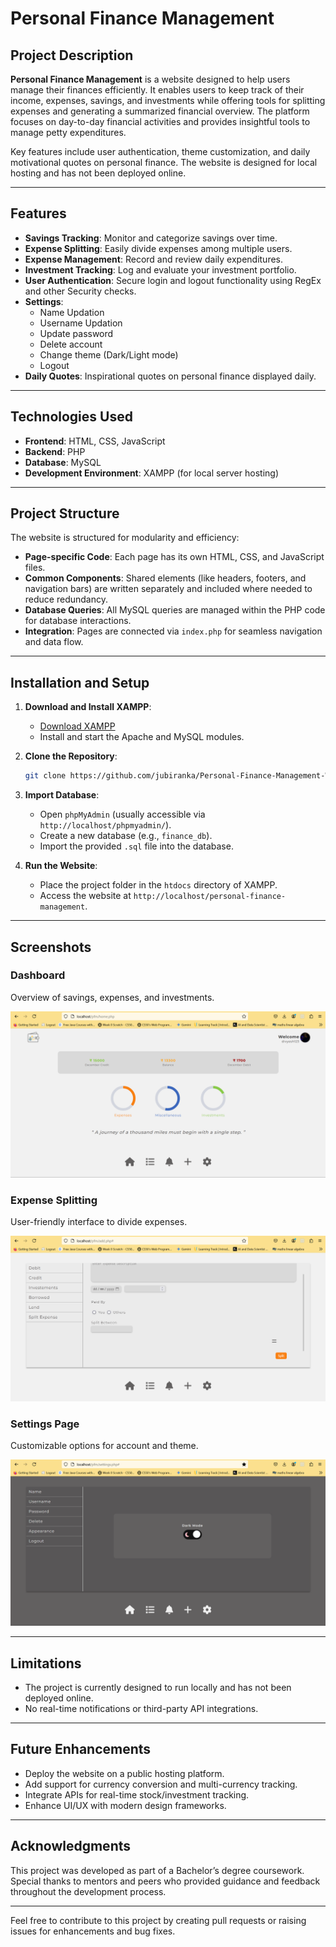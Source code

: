 # Personal Finance Management

## Project Description

**Personal Finance Management** is a website designed to help users manage their finances efficiently. It enables users to keep track of their income, expenses, savings, and investments while offering tools for splitting expenses and generating a summarized financial overview. The platform focuses on day-to-day financial activities and provides insightful tools to manage petty expenditures.

Key features include user authentication, theme customization, and daily motivational quotes on personal finance. The website is designed for local hosting and has not been deployed online.

---

## Features

- **Savings Tracking**: Monitor and categorize savings over time.
- **Expense Splitting**: Easily divide expenses among multiple users.
- **Expense Management**: Record and review daily expenditures.
- **Investment Tracking**: Log and evaluate your investment portfolio.
- **User Authentication**: Secure login and logout functionality using RegEx and other Security checks.
- **Settings**:
  - Name Updation
  - Username Updation  
  - Update password
  - Delete account
  - Change theme (Dark/Light mode)
  - Logout
- **Daily Quotes**: Inspirational quotes on personal finance displayed daily.

---

## Technologies Used

- **Frontend**: HTML, CSS, JavaScript
- **Backend**: PHP
- **Database**: MySQL
- **Development Environment**: XAMPP (for local server hosting)

---

## Project Structure

The website is structured for modularity and efficiency:

- **Page-specific Code**: Each page has its own HTML, CSS, and JavaScript files.
- **Common Components**: Shared elements (like headers, footers, and navigation bars) are written separately and included where needed to reduce redundancy.
- **Database Queries**: All MySQL queries are managed within the PHP code for database interactions.
- **Integration**: Pages are connected via `index.php` for seamless navigation and data flow.

---

## Installation and Setup

1. **Download and Install XAMPP**:
   - [Download XAMPP](https://www.apachefriends.org/index.html)
   - Install and start the Apache and MySQL modules.

2. **Clone the Repository**:
   ```bash
   git clone https://github.com/jubiranka/Personal-Finance-Management-Website/tree/main
   ```

3. **Import Database**:
   - Open `phpMyAdmin` (usually accessible via `http://localhost/phpmyadmin/`).
   - Create a new database (e.g., `finance_db`).
   - Import the provided `.sql` file into the database.

4. **Run the Website**:
   - Place the project folder in the `htdocs` directory of XAMPP.
   - Access the website at `http://localhost/personal-finance-management`.

---

## Screenshots

### Dashboard
Overview of savings, expenses, and investments.

![Dashboard Screenshot](https://github.com/jubiranka/Personal-Finance-Management-Website/blob/main/Home%20Page.png)

### Expense Splitting
User-friendly interface to divide expenses.

![Expense Splitting Screenshot](https://github.com/jubiranka/Personal-Finance-Management-Website/blob/main/Split%20Expense%20on%20Add%20Page.png)

### Settings Page
Customizable options for account and theme.

![Expense Splitting Screenshot](https://github.com/jubiranka/Personal-Finance-Management-Website/blob/main/Settings%20Page%20with%20Dark%20Theme%20Apperance.png)

---

## Limitations

- The project is currently designed to run locally and has not been deployed online.
- No real-time notifications or third-party API integrations.

---

## Future Enhancements

- Deploy the website on a public hosting platform.
- Add support for currency conversion and multi-currency tracking.
- Integrate APIs for real-time stock/investment tracking.
- Enhance UI/UX with modern design frameworks.

---

## Acknowledgments

This project was developed as part of a Bachelor’s degree coursework. Special thanks to mentors and peers who provided guidance and feedback throughout the development process.

---

Feel free to contribute to this project by creating pull requests or raising issues for enhancements and bug fixes.
